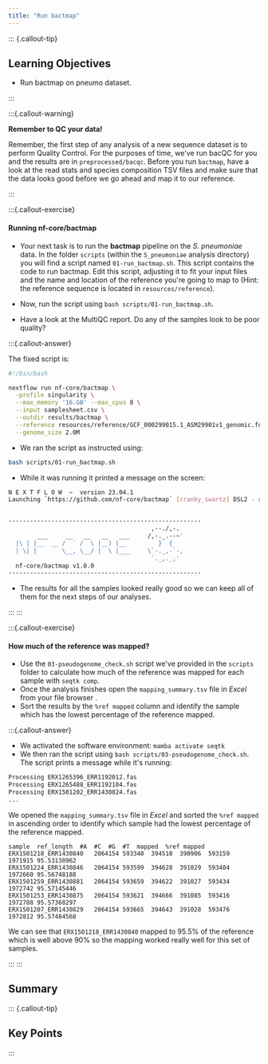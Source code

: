 ```yaml
---
title: "Run bactmap"
---
```


::: {.callout-tip}
## Learning Objectives

- Run bactmap on pneumo dataset.

:::

:::{.callout-warning}

**Remember to QC your data!**

Remember, the first step of any analysis of a new sequence dataset is to perform Quality Control. For the purposes of time, we've run bacQC for you and the results are in `preprocessed/bacqc`.  Before you run `bactmap`, have a look at the read stats and species composition TSV files and make sure that the data looks good before we go ahead and map it to our reference. 

:::

:::{.callout-exercise}

#### Running nf-core/bactmap

- Your next task is to run the **bactmap** pipeline on the _S. pneumoniae_ data.  In the folder `scripts` (within the `S_pneumoniae` analysis directory) you will find a script named `01-run_bactmap.sh`. This script contains the code to run bactmap. Edit this script, adjusting it to fit your input files and the name and location of the reference you're going to map to (Hint: the reference sequence is located in `resources/reference`).

- Now, run the script using `bash scripts/01-run_bactmap.sh`.
  
- Have a look at the MultiQC report. Do any of the samples look to be poor quality?

:::{.callout-answer}

The fixed script is: 

```bash
#!/bin/bash

nextflow run nf-core/bactmap \
  -profile singularity \
  --max_memory '16.GB' --max_cpus 8 \
  --input samplesheet.csv \
  --outdir results/bactmap \
  --reference resources/reference/GCF_000299015.1_ASM29901v1_genomic.fna \
  --genome_size 2.0M
```

- We ran the script as instructed using:

```bash
bash scripts/01-run_bactmap.sh
```

- While it was running it printed a message on the screen: 

```bash
N E X T F L O W  ~  version 23.04.1
Launching `https://github.com/nf-core/bactmap` [cranky_swartz] DSL2 - revision: e83f8c5f0e [master]


------------------------------------------------------
                                        ,--./,-.
        ___     __   __   __   ___     /,-._.--~'
  |\ | |__  __ /  ` /  \ |__) |__         }  {
  | \| |       \__, \__/ |  \ |___     \`-._,-`-,
                                        `._,._,'
  nf-core/bactmap v1.0.0
------------------------------------------------------
```

- The results for all the samples looked really good so we can keep all of them for the next steps of our analyses.

:::
:::

:::{.callout-exercise}
#### How much of the reference was mapped?

- Use the `03-pseudogenome_check.sh` script we've provided in the `scripts` folder to calculate how much of the reference was mapped for each sample with `seqtk comp`. 
- Once the analysis finishes open the `mapping_summary.tsv` file in _Excel_ from your file browser <i class="fa-solid fa-folder"></i>.
- Sort the results by the `%ref mapped` column and identify the sample which has the lowest percentage of the reference mapped.

:::{.callout-answer}
- We activated the software environment: `mamba activate seqtk`
- We then ran the script using `bash scripts/03-pseudogenome_check.sh`. The script prints a message while it's running:

```bash
Processing ERX1265396_ERR1192012.fas
Processing ERX1265488_ERR1192104.fas
Processing ERX1501202_ERR1430824.fas
...
```
We opened the `mapping_summary.tsv` file in _Excel_ and sorted the `%ref mapped` in ascending order to identify which sample had the lowest percentage of the reference mapped. 

```
sample	ref_length	#A	#C	#G	#T	mapped	%ref mapped
ERX1501218_ERR1430840	2064154	593340	394510	390906	593159	1971915	95.53138962
ERX1501224_ERR1430846	2064154	593599	394628	391029	593404	1972660	95.56748188
ERX1501259_ERR1430881	2064154	593659	394622	391027	593434	1972742	95.57145446
ERX1501253_ERR1430875	2064154	593621	394666	391085	593416	1972788	95.57368297
ERX1501207_ERR1430829	2064154	593665	394643	391028	593476	1972812	95.57484568
```

We can see that `ERX1501218_ERR1430840` mapped to 95.5% of the reference which is well above 90% so the mapping worked really well for this set of samples.

:::
:::

## Summary

::: {.callout-tip}
## Key Points

:::